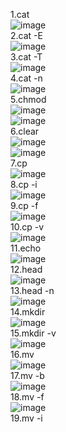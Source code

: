 1.cat   
![image](https://github.com/ShinGiYoun/SYP0613/assets/122343846/ba7f8133-63bd-446d-93f9-8b3924ee7137)   
2.cat -E   
![image](https://github.com/ShinGiYoun/SYP0613/assets/122343846/b63db295-a5a3-4e85-a827-0f23eca4ddba)   
3.cat -T   
![image](https://github.com/ShinGiYoun/SYP0613/assets/122343846/b62e9880-ffb7-4f6b-8f10-cacf8ae94a46)      
4.cat -n   
![image](https://github.com/ShinGiYoun/SYP0613/assets/122343846/7dea6caa-de8d-4448-92eb-5550c5c4a339)   
5.chmod   
![image](https://github.com/ShinGiYoun/SYP0613/assets/122343846/0d1fb851-63e4-433f-a40e-6328406af8df)   
![image](https://github.com/ShinGiYoun/SYP0613/assets/122343846/f3e54c23-f476-408c-83b5-197e34d917f1)   
6.clear   
![image](https://github.com/ShinGiYoun/SYP0613/assets/122343846/c3b88ef3-719c-457d-8fd7-b930e1bd6a16)   
![image](https://github.com/ShinGiYoun/SYP0613/assets/122343846/772cf6d0-ee39-4e2e-bae0-c455c317c06d)   
7.cp   
![image](https://github.com/ShinGiYoun/SYP0613/assets/122343846/94781655-98d4-4ef9-9a36-0b348dd9f1a0)   
8.cp -i   
![image](https://github.com/ShinGiYoun/SYP0613/assets/122343846/295891ee-7e52-4e80-b56f-57ba013de99f)   
9.cp -f   
![image](https://github.com/ShinGiYoun/SYP0613/assets/122343846/2cd99a7c-26eb-4870-bc04-053e1b94b628)   
10.cp -v   
![image](https://github.com/ShinGiYoun/SYP0613/assets/122343846/71a54a0f-9b3d-4205-8a1b-16cfb6c33e5b)   
11.echo   
![image](https://github.com/ShinGiYoun/SYP0613/assets/122343846/d5ed3018-a392-4c51-b476-952a90a553c2)   
12.head   
![image](https://github.com/ShinGiYoun/SYP0613/assets/122343846/55da0063-afb5-403d-a261-cfa2152245eb)   
13.head -n   
![image](https://github.com/ShinGiYoun/SYP0613/assets/122343846/f1948483-1e36-4add-9fba-1dc3bc4b9240)   
14.mkdir   
![image](https://github.com/ShinGiYoun/SYP0613/assets/122343846/f810da34-9aed-43b8-82d5-00b809563e19)   
15.mkdir -v   
![image](https://github.com/ShinGiYoun/SYP0613/assets/122343846/bb3f5109-67e7-4364-a725-0d0b5d0b8363)   
16.mv   
![image](https://github.com/ShinGiYoun/SYP0613/assets/122343846/98ad195b-6cfa-4995-862e-1cbfd9322c9c)   
17.mv -b   
![image](https://github.com/ShinGiYoun/SYP0613/assets/122343846/8e81b8d9-a232-47f8-95e7-7adc29c40a0b)   
18.mv -f   
![image](https://github.com/ShinGiYoun/SYP0613/assets/122343846/19fea3bd-74c5-4cc6-9e52-a7bc314e0215)   
19.mv -i   








 









